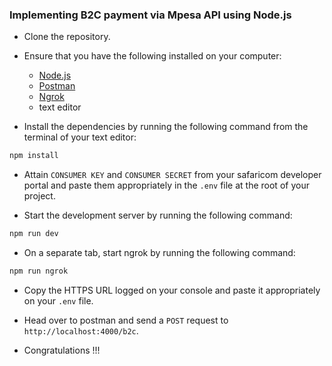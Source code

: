 ### Implementing B2C payment via Mpesa API using Node.js

- Clone the repository.

- Ensure that you have the following installed on your computer:

  - [Node.js](https://nodejs.org/en/)
  - [Postman](https://www.postman.com/)
  - [Ngrok](https://ngrok.com/)
  - text editor

- Install the dependencies by running the following command from the terminal of your text editor:

```bash
npm install
```

- Attain `CONSUMER KEY` and `CONSUMER SECRET` from your safaricom developer portal and paste them appropriately in the `.env` file at the root of your project.

- Start the development server by running the following command:

```bash
npm run dev
```

- On a separate tab, start ngrok by running the following command:

```bash
npm run ngrok
```

- Copy the HTTPS URL logged on your console and paste it appropriately on your `.env` file.

- Head over to postman and send a `POST` request to `http://localhost:4000/b2c`.

- Congratulations !!!
